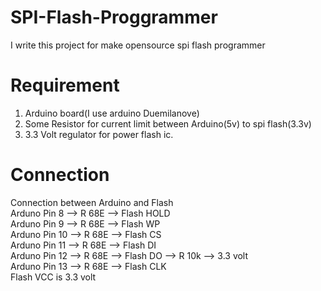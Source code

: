 SPI-Flash-Proggrammer
=====================
I write this project for make opensource spi flash programmer

Requirement
===========
1. Arduino board(I use arduino Duemilanove)<br>
2. Some Resistor for current limit between Arduino(5v) to spi flash(3.3v)<br>
3. 3.3 Volt regulator for power flash ic.<br>

Connection
==========
Connection between Arduino and Flash<br> 
Arduno Pin  8 --> R 68E --> Flash HOLD<br>
Arduno Pin  9 --> R 68E --> Flash WP<br>
Arduno Pin 10 --> R 68E --> Flash CS<br>
Arduno Pin 11 --> R 68E --> Flash DI<br>
Arduno Pin 12 --> R 68E --> Flash DO --> R 10k --> 3.3 volt<br>
Arduno Pin 13 --> R 68E --> Flash CLK<br>
Flash VCC is 3.3 volt<br>
